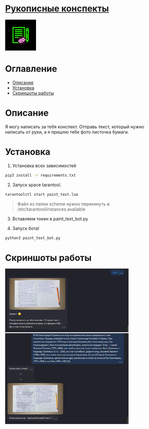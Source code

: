 
# [Рукописные конспекты](https://icq.im/text_bot)

<a href="https://icq.im/text_bot"><img src="https://github.com/ICQ-BOTS/paint_text_bot/blob/main/paint_text.png" width="100" height="100"></a>

# Оглавление 
 - [Описание](https://github.com/ICQ-BOTS/paint_text_bot#описание)
 - [Установка](https://github.com/ICQ-BOTS/paint_text_bot#установка)
 - [Скриншоты работы](https://github.com/ICQ-BOTS/paint_text_bot#скриншоты-работы)

# Описание
Я могу написать за тебя конспект. Отправь текст, который нужно написать от руки, а я пришлю тебе фото листочка бумаги.

# Установка

1. Установка всех зависимостей 
```bash
pip3 install -r requirements.txt
```

2. Запуск space tarantool.
```bash
tarantoolctl start paint_text.lua
```
> Файл из папки scheme нужно перекинуть в /etc/tarantool/instances.available

3. Вставляем токен в paint_text_bot.py 

4. Запуск бота!
```bash
python3 paint_text_bot.py
```

# Скриншоты работы
<img src="https://github.com/ICQ-BOTS/paint_text_bot/blob/main/img/1.png" width="400">
<img src="https://github.com/ICQ-BOTS/paint_text_bot/blob/main/img/2.png" width="400">